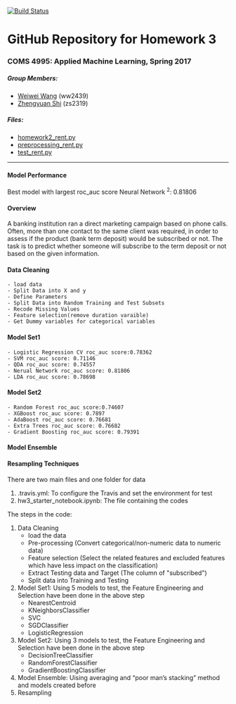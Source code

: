 
[![Build Status](https://travis-ci.com/AppliedMachineLearning/homework-iii-WeiweiVivianWang.svg?token=FY3cqhRLkpqpLqmFhgu9&branch=master)](https://travis-ci.com/AppliedMachineLearning/homework-iii-WeiweiVivianWang)


# GitHub Repository for Homework 3

### COMS 4995: Applied Machine Learning, Spring 2017



##### Group Members:

- [Weiwei Wang](https://github.com/WeiweiVivianWang) (ww2439)
- [Zhengyuan Shi](https://github.com/KennethAY) (zs2319)

##### Files:

- [homework2_rent.py](./homework2_rent.py)
- [preprocessing_rent.py](./preprocessing_rent.py)
- [test_rent.py](./test_rent.py)

*****

#### Model Performance

Best model with largest roc_auc score Neural Network <sup>2</sup>: 0.81806


#### Overview

A banking institution ran a direct marketing campaign based on phone calls. Often, more than one contact to the same client was required, in order to assess if the product (bank term deposit) would be subscribed or not. The task is to predict whether someone will subscribe to the term deposit or not based on the given information.

#### Data Cleaning

	- load data  
	- Split Data into X and y
	- Define Parameters
	- Split Data into Random Training and Test Subsets
	- Recode Missing Values 
	- Feature selection(remove duration varaible)	
	- Get Dummy variables for categorical variables

	 	

#### Model Set1 

	- Logistic Regression CV roc_auc score:0.78362	
	- SVM roc_auc score: 0.71146
	- QDA roc_auc score: 0.74557
	- Nerual Network roc_auc score: 0.81806
	- LDA roc_auc score: 0.78698


#### Model Set2

	- Random Forest roc_auc score:0.74607	
	- XGBoost roc_auc score: 0.7897
	- AdaBoost roc_auc score: 0.76681
	- Extra Trees roc_auc score: 0.76682
	- Gradient Boosting roc_auc score: 0.79391

#### Model Ensemble

#### Resampling Techniques






There are two main files and one folder for data
1) .travis.yml: To configure the Travis and set the environment for test
2) hw3_starter_notebook.ipynb: The file containing the codes

The steps in the code:
1) Data Cleaning
	- load the data
	- Pre-processing (Convert categorical/non-numeric data to numeric data)
	- Feature selection (Select the related features and excluded features which have less impact on the classification)
	- Extract Testing data and Target (The column of "subscribed")
	- Split data into Training and Testing
2) Model Set1: Using 5 models to test, the Feature Engineering and Selection have been done in the above step
	- NearestCentroid
	- KNeighborsClassifier
	- SVC
	- SGDClassifier
	- LogisticRegression
3) Model Set2: Using 3 models to test, the Feature Engineering and Selection have been done in the above step
	- DecisionTreeClassifier
	- RandomForestClassifier
	- GradientBoostingClassifier
4) Model Ensemble: Uising averaging and “poor man’s stacking” method and models created before
5) Resampling
	
